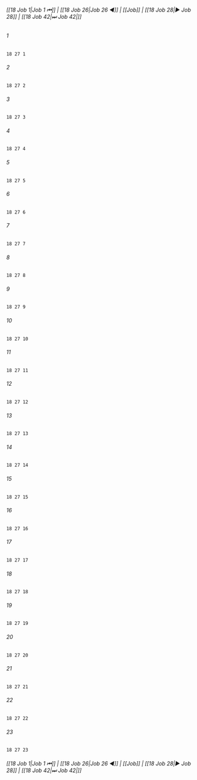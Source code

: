 
###### [[18 Job 1|Job 1 ⏮]] | [[18 Job 26|Job 26 ◀]] | [[Job]] | [[18 Job 28|▶ Job 28]] | [[18 Job 42|⏭ Job 42|]]

###### 1
``` verse
18 27 1 
```
###### 2
``` verse
18 27 2 
```
###### 3
``` verse
18 27 3 
```
###### 4
``` verse
18 27 4 
```
###### 5
``` verse
18 27 5 
```
###### 6
``` verse
18 27 6 
```
###### 7
``` verse
18 27 7 
```
###### 8
``` verse
18 27 8 
```
###### 9
``` verse
18 27 9 
```
###### 10
``` verse
18 27 10 
```
###### 11
``` verse
18 27 11 
```
###### 12
``` verse
18 27 12 
```
###### 13
``` verse
18 27 13 
```
###### 14
``` verse
18 27 14 
```
###### 15
``` verse
18 27 15 
```
###### 16
``` verse
18 27 16 
```
###### 17
``` verse
18 27 17 
```
###### 18
``` verse
18 27 18 
```
###### 19
``` verse
18 27 19 
```
###### 20
``` verse
18 27 20 
```
###### 21
``` verse
18 27 21 
```
###### 22
``` verse
18 27 22 
```
###### 23
``` verse
18 27 23 
```

###### [[18 Job 1|Job 1 ⏮]] | [[18 Job 26|Job 26 ◀]] | [[Job]] | [[18 Job 28|▶ Job 28]] | [[18 Job 42|⏭ Job 42|]]

